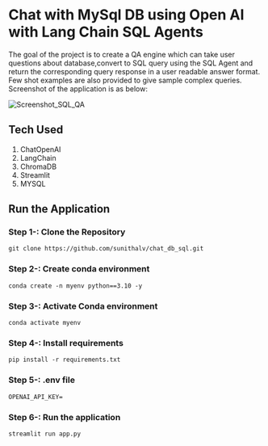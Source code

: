 # Chat with MySql DB using Open AI with Lang Chain SQL Agents
The goal of the project is to create a QA engine which can take user questions about database,convert to SQL query using the SQL Agent and
return the corresponding query response in a user readable answer format. Few shot examples are also provided to give sample complex queries.
Screenshot of the application is as below:

![Screenshot_SQL_QA](https://github.com/sunithalv/chat_db_sql/assets/28974154/4ca1a375-4fff-4dc9-a37f-a0ab63de61ba)


## Tech Used
1. ChatOpenAI
2. LangChain
3. ChromaDB
4. Streamlit
5. MYSQL


## Run the Application

### Step 1-: Clone the Repository
```
git clone https://github.com/sunithalv/chat_db_sql.git
```

### Step 2-: Create conda environment
```
conda create -n myenv python==3.10 -y
```

### Step 3-: Activate Conda environment
```
conda activate myenv
```

### Step 4-: Install requirements
```
pip install -r requirements.txt
```

### Step 5-: .env file
```
OPENAI_API_KEY= 

```

### Step 6-: Run the application 
```
streamlit run app.py
```

